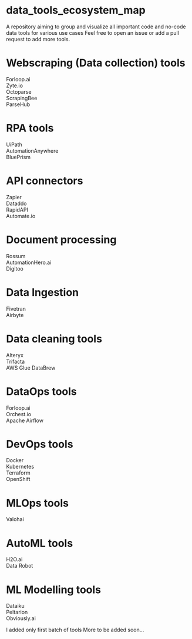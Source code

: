 # data_tools_ecosystem_map
A repository aiming to group and visualize all important code and no-code data tools for various use cases
Feel free to open an issue or add a pull request to add more tools.




# Webscraping (Data collection) tools
Forloop.ai  
Zyte.io  
Octoparse  
ScrapingBee  
ParseHub  

# RPA tools
UiPath  
AutomationAnywhere  
BluePrism  

# API connectors
Zapier  
Dataddo  
RapidAPI  
Automate.io  

# Document processing
Rossum  
AutomationHero.ai  
Digitoo  


# Data Ingestion
Fivetran  
Airbyte  


# Data cleaning tools
Alteryx  
Trifacta  
AWS Glue DataBrew  


# DataOps tools
Forloop.ai  
Orchest.io  
Apache Airflow  

# DevOps tools
Docker  
Kubernetes  
Terraform  
OpenShift  

# MLOps tools
Valohai  

# AutoML tools
H2O.ai  
Data Robot  

# ML Modelling tools
Dataiku  
Peltarion  
Obviously.ai  



I added only first batch of tools
More to be added soon...
